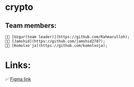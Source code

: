 # crypto

## Team members:

    👨‍💻 [Uzgur(team leader)](https://github.com/Rahmarulloh);
    👨‍💻 [Jamshid](https://github.com/jamshid2787);
    👨‍💻 [Komolxo'ja](https://github.com/komolxoja);

# Links:

✅ [Figma link](https://www.figma.com/file/UvOe7Tn71dVl9gLEwLZAfU/Crypto?type=design&node-id=0-116&mode=design&t=tDnGnnIXck5F5WX3-0)
